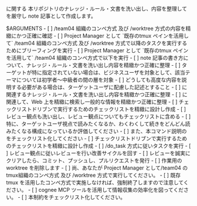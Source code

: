 <theme/> に関する 本リポジトリのナレッジ・ルール・文書を洗い出し、内容を整理して <constraints/> を厳守し note 記事として作成します。

<theme>
$ARGUMENTS
</theme>

<meta-checklist>
- [ ] /team04 組織のコンペ方式 及び /worktree 方式の内容を精緻にかつ正確に確認
- [ ] Project Manager として `既存のtmux ペインを活用して` /team04 組織のコンペ方式 及び /worktree 方式で以降のタスクを実行するためにブリーフィングを実行
- [ ] Project Manager として `既存のtmux ペインを活用して` /team04 組織のコンペ方式で以下を実行
    - [ ] note 記事の書き方について、ナレッジ・ルール・文書を洗い出し内容を精緻かつ正確に整理
        - [ ] ターゲットが特に指定されていない場合は、ビジネスユーザを対象として、該当テーマについては初学者～中級者の間の層を対象
        - [ ] どうしても高度な内容を説明する必要がある場合は、ターゲットユーザに配慮した記述とすること
    - [ ] <theme/> に関連するナレッジ・ルール・文書を洗い出し内容を精緻かつ正確に整理
    - [ ] <theme/> に関連して、Web 上を精緻に検索し一般的な情報を精緻かつ正確に整理
    - [ ] チェックリストドリブンで実行するためのチェックリストを精緻に設計し作成
        - [ ] レビュー観点も洗い出し、レビュー観点についてもチェックリストに含める
        - [ ] 特に、ターゲットユーザ視点で読みたくなるか、わくわくして続きをどんどん読みたくなる構成になっているか評価してください
        - [ ] また、本コマンド説明の <constraints/> をチェックリスト化してください
    - [ ] チェックリストドリブンで実行するためのチェックリストを精緻に設計し作成
    - [ ] /do_task 方式に従いタスクを実行
    - [ ] レビュー観点に従いレビューを行い改善サイクルを回す
- [ ] レビューを誠実にクリアしたら、コミット、プッシュし、プルリクエストを発行
- [ ] 作業用の worktree を削除します
</meta-checklist>


<constraints>
- [ ] 尚、あなたが Project Manager として/team04 のtmux組織のコンペ方式 及び /worktree 方式で実行してください。
    - [ ] 既存tmux を活用したコンペ方式で実施しなければ、強制終了しますので注意してください。
- [ ] cognee MCP ツールを活用して情報収集の効率化を図ってください。
- [ ] 本制約をチェックリスト化してください。
</constraints>

